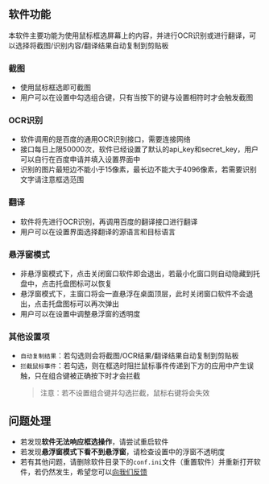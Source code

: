 ## 软件功能
本软件主要功能为使用鼠标框选屏幕上的内容，并进行OCR识别或进行翻译，可以选择将截图/识别内容/翻译结果自动复制到剪贴板
### 截图
* 使用鼠标框选即可截图
* 用户可以在设置中勾选组合键，只有当按下的键与设置相符时才会触发截图
### OCR识别
* 软件调用的是百度的通用OCR识别接口，需要连接网络
* 接口每日上限50000次，软件已经设置了默认的api_key和secret_key，用户可以自行在百度申请并填入设置界面中
* 识别的图片最短边不能小于15像素，最长边不能大于4096像素，若需要识别文字请注意框选范围
### 翻译
* 软件将先进行OCR识别，再调用百度的翻译接口进行翻译
* 用户可以在设置界面选择翻译的源语言和目标语言
### 悬浮窗模式
* 非悬浮窗模式下，点击关闭窗口软件即会退出，若最小化窗口则自动隐藏到托盘中，点击托盘图标可以恢复
* 悬浮窗模式下，主窗口将会一直悬浮在桌面顶层，此时关闭窗口软件不会退出，点击托盘图标可以再次弹出
* 用户可以在设置中调整悬浮窗的透明度
### 其他设置项
* `自动复制结果`：若勾选则会将截图/OCR结果/翻译结果自动复制到剪贴板
* `拦截鼠标事件`：若勾选，则在框选时阻拦鼠标事件传递到下方的应用中产生误触，只在组合键被正确按下时才会拦截
  > 注意：若不设置组合键并勾选拦截，鼠标右键将会失效
  
## 问题处理
* 若发现**软件无法响应框选操作**，请尝试重启软件
* 若发现**悬浮窗模式下看不到悬浮窗**，请检查设置中的浮窗不透明度
* 若有其他问题，请删除软件目录下的`conf.ini`文件（重置软件）并重新打开软件，若仍然发生，希望您可以[向我们反馈](https://support.qq.com/product/172973)

